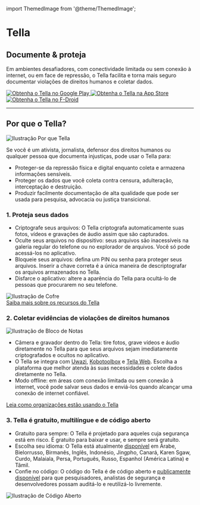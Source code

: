 import ThemedImage from '@theme/ThemedImage';

<div id="intro">
    <div className="intro-column" id="intro-column1">
        <h1>Tella</h1>
        <h2>Documente & proteja</h2>
        <p>Em ambientes desafiadores, com conectividade limitada ou sem conexão à internet, ou em face de repressão, o Tella facilita e torna mais seguro documentar violações de direitos humanos e coletar dados.</p>
        <div className="download">
            <a href="https://play.google.com/store/apps/details?id=org.hzontal.tella" target="_blank">
                <img className="badge" src="img/google-play-badge.png" alt="Obtenha o Tella no Google Play"/>
            </a>
            <a href="https://apps.apple.com/us/app/tella-document-protect/id1598152580" target="_blank">
                <img className="badge" src="img/app-store-badge.svg" id="apple-store-badge" alt="Obtenha o Tella na App Store"/>
            </a>
            <a href="https://f-droid.org/packages/org.hzontal.tellaFOSS">
                <img className="badge" src="https://fdroid.gitlab.io/artwork/badge/get-it-on.png" alt="Obtenha o Tella no F-Droid" />
            </a>
        </div>
    </div>
    <div className="intro-column" id="intro-column2">
        <ThemedImage
            alt="Captura de tela do aplicativo Tella no Android. Mostra as conexões com o Tella Web Uwazi e a estrutura de pastas que mostra que, dentro do Tella, os usuários podem gravar e salvar imagens, vídeos e áudios de forma segura e criptografada."
            className="screen"
            sources={{
                light: 'img/home-black.svg',
                dark: 'img/home-white.svg',
              }}/>
    </div>
</div>

<hr></hr>

<div className="section">
    <h2>Por que o Tella?</h2>
    <div className="columns">
        <div className="column" id="section-column1">
            <img className="home-illustrations" src="img/why-tella.png" alt="Ilustração Por que Tella" />
        </div>
        <div className="column" id="section-column2">
            <p>Se você é um ativista, jornalista, defensor dos direitos humanos ou qualquer pessoa que documenta injustiças, pode usar o Tella para:</p>
            <ul>
                <li><span className="emphasis">Proteger-se</span> da repressão física e digital enquanto coleta e armazena informações sensíveis.</li>
                <li><span className="emphasis">Proteger os dados que você coleta</span> contra censura, adulteração, interceptação e destruição.</li>
                <li><span className="emphasis">Produzir facilmente documentação de alta qualidade</span> que pode ser usada para pesquisa, advocacia ou justiça transicional.</li>
            </ul>
        </div>
    </div>
</div>

<div className="section">
    <h3>1. Proteja seus dados</h3>
    <div className="columns">
        <div className="column" id="section-column1">
            <ul>
                <li><span className="emphasis">Criptografe seus arquivos:</span> O Tella criptografa automaticamente suas fotos, vídeos e gravações de áudio assim que são capturados.</li>
                <li><span className="emphasis">Oculte seus arquivos no dispositivo:</span> seus arquivos são inacessíveis na galeria regular do telefone ou no explorador de arquivos. Você só pode acessá-los no aplicativo.</li>
                <li><span className="emphasis">Bloqueie seus arquivos:</span> defina um PIN ou senha para proteger seus arquivos. Inserir a chave correta é a única maneira de descriptografar os arquivos armazenados no Tella.</li>
                <li><span className="emphasis">Disfarce o aplicativo:</span> altere a aparência do Tella para ocultá-lo de pessoas que procurarem no seu telefone.</li>
            </ul>
        </div>
        <div className="column" id="section-column2">
            <img className="home-illustrations" src="img/vault.png" alt="Ilustração de Cofre" />
        </div>
    </div>
    <a type="button" href="features" className="clean-btn center button button--primary"> Saiba mais sobre os recursos do Tella </a>  
</div>

<div className="section">
    <h3>2. Coletar evidências de violações de direitos humanos</h3>
    <div className="columns">
        <div className="column" id="section-column1">
            <img className="home-illustrations" src="img/data.png" alt="Ilustração de Bloco de Notas"/>
        </div>
        <div className="column" id="section-column2">
            <ul>
                <li><span className="emphasis">Câmera e gravador dentro do Tella:</span> tire fotos, grave vídeos e áudio diretamente no Tella para que seus arquivos sejam imediatamente criptografados e ocultos no aplicativo.</li>
                <li><span className="emphasis">O Tella se integra</span> com <a href="for-organizations#uwazi">Uwazi</a>, <a href="for-organizations#open-data-kit-odk">Kobotoolbox</a> e <a href="for-organizations#tella-web">Tella Web</a>. Escolha a plataforma que melhor atenda às suas necessidades e colete dados diretamente no Tella.</li>
                <li><span className="emphasis">Modo offline:</span> em áreas com conexão limitada ou sem conexão à internet, você pode salvar seus dados e enviá-los quando alcançar uma conexão de internet confiável.</li>
            </ul>
        </div>
    </div> 
    <a type="button" href="user-stories" className="clean-btn center button button--primary"> Leia como organizações estão usando o Tella </a>    
</div>

<div className="section">
    <h3>3. Tella é gratuito, multilíngue e de código aberto</h3>
    <div className="columns">
        <div className="column" id="section-column1">
            <ul>
                <li><span className="emphasis">Gratuito para sempre:</span> O Tella é projetado para aqueles cuja segurança está em risco. É gratuito para baixar e usar, e sempre será gratuito.</li>
                <li><span className="emphasis">Escolha seu idioma:</span> O Tella está atualmente <a href="faq#what-languages-is-tella-available-in">disponível</a> em Árabe, Bielorrusso, Birmanês, Inglês, Indonésio, Jingpho, Canará, Karen Sgaw, Curdo, Malaiala, Persa, Português, Russo, Espanhol (América Latina) e Tâmil.</li>
                <li><span className="emphasis">Confie no código:</span> O código do Tella é de código aberto e <a href="open-source">publicamente disponível</a> para que pesquisadores, analistas de segurança e desenvolvedores possam auditá-lo e reutilizá-lo livremente.</li>
            </ul>
        </div>
        <div className="column" id="section-column2">
            <img className="home-illustrations" src="img/open-source.png" alt="Ilustração de Código Aberto" />
        </div>
    </div>
</div>
